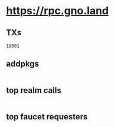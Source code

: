 # https://rpc.gno.land

## TXs
```
18001
```

## addpkgs
```
```

## top realm calls
```
```

## top faucet requesters
```
```

